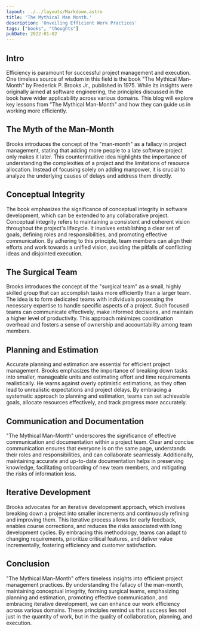 ```yaml
---
layout: ../../layouts/Markdown.astro
title: 'The Mythical Man Month.'
description: 'Unveiling Efficient Work Practices'
tags: ["books", "thoughts"]
pubDate: 2022-01-02
---
```


## Intro 

Efficiency is paramount for successful project management and execution. One timeless source of wisdom in this field is the book "The Mythical Man-Month" by Frederick P. Brooks Jr., published in 1975. While its insights were originally aimed at software engineering, the principles discussed in the book have wider applicability across various domains. This blog will explore key lessons from "The Mythical Man-Month" and how they can guide us in working more efficiently.

## The Myth of the Man-Month

Brooks introduces the concept of the "man-month" as a fallacy in project management, stating that adding more people to a late software project only makes it later. This counterintuitive idea highlights the importance of understanding the complexities of a project and the limitations of resource allocation. Instead of focusing solely on adding manpower, it is crucial to analyze the underlying causes of delays and address them directly.

## Conceptual Integrity

The book emphasizes the significance of conceptual integrity in software development, which can be extended to any collaborative project. Conceptual integrity refers to maintaining a consistent and coherent vision throughout the project's lifecycle. It involves establishing a clear set of goals, defining roles and responsibilities, and promoting effective communication. By adhering to this principle, team members can align their efforts and work towards a unified vision, avoiding the pitfalls of conflicting ideas and disjointed execution.

## The Surgical Team

Brooks introduces the concept of the "surgical team" as a small, highly skilled group that can accomplish tasks more efficiently than a larger team. The idea is to form dedicated teams with individuals possessing the necessary expertise to handle specific aspects of a project. Such focused teams can communicate effectively, make informed decisions, and maintain a higher level of productivity. This approach minimizes coordination overhead and fosters a sense of ownership and accountability among team members.

## Planning and Estimation

Accurate planning and estimation are essential for efficient project management. Brooks emphasizes the importance of breaking down tasks into smaller, manageable units and estimating effort and time requirements realistically. He warns against overly optimistic estimations, as they often lead to unrealistic expectations and project delays. By embracing a systematic approach to planning and estimation, teams can set achievable goals, allocate resources effectively, and track progress more accurately.

## Communication and Documentation

"The Mythical Man-Month" underscores the significance of effective communication and documentation within a project team. Clear and concise communication ensures that everyone is on the same page, understands their roles and responsibilities, and can collaborate seamlessly. Additionally, maintaining accurate and up-to-date documentation helps in preserving knowledge, facilitating onboarding of new team members, and mitigating the risks of information loss.

## Iterative Development

Brooks advocates for an iterative development approach, which involves breaking down a project into smaller increments and continuously refining and improving them. This iterative process allows for early feedback, enables course corrections, and reduces the risks associated with long development cycles. By embracing this methodology, teams can adapt to changing requirements, prioritize critical features, and deliver value incrementally, fostering efficiency and customer satisfaction.

## Conclusion

"The Mythical Man-Month" offers timeless insights into efficient project management practices. By understanding the fallacy of the man-month, maintaining conceptual integrity, forming surgical teams, emphasizing planning and estimation, promoting effective communication, and embracing iterative development, we can enhance our work efficiency across various domains. These principles remind us that success lies not just in the quantity of work, but in the quality of collaboration, planning, and execution.

